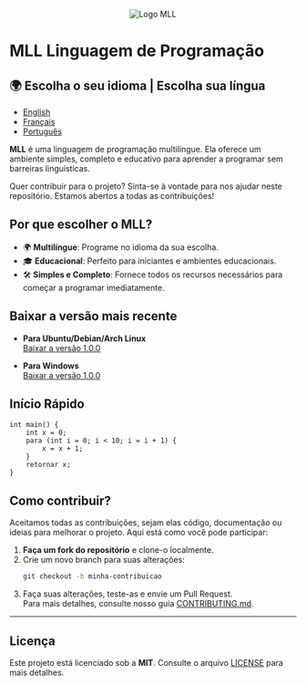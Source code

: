 <p align="center">
  <img src="./doc/assets/logo.png" alt="Logo MLL">
</p>

# MLL Linguagem de Programação

## 🌍 Escolha o seu idioma | Escolha sua língua

- [English](README.md)
- [Français](README.fr.md)
- [Português](README.pt.md)


**MLL** é uma linguagem de programação multilíngue. Ela oferece um ambiente simples, completo e educativo para aprender a programar sem barreiras linguísticas.

Quer contribuir para o projeto? Sinta-se à vontade para nos ajudar neste repositório. Estamos abertos a todas as contribuições!


## Por que escolher o MLL?

- 🌍 **Multilíngue**: Programe no idioma da sua escolha.
- 🎓 **Educacional**: Perfeito para iniciantes e ambientes educacionais.
- 🛠️ **Simples e Completo**: Fornece todos os recursos necessários para começar a programar imediatamente.


## Baixar a versão mais recente

- **Para Ubuntu/Debian/Arch Linux**  
  [Baixar a versão 1.0.0](#)
  
- **Para Windows**  
  [Baixar a versão 1.0.0](#)


## Início Rápido

```cassandraql
int main() {
    int x = 0;
    para (int i = 0; i < 10; i = i + 1) {
        x = x + 1;
    }
    retornar x;
}
```

## Como contribuir?

Aceitamos todas as contribuições, sejam elas código, documentação ou ideias para melhorar o projeto. Aqui está como você pode participar:

1. **Faça um fork do repositório** e clone-o localmente.
2. Crie um novo branch para suas alterações:
   ```bash
   git checkout -b minha-contribuicao
   ```
3. Faça suas alterações, teste-as e envie um Pull Request.  
   Para mais detalhes, consulte nosso guia [CONTRIBUTING.md](./CONTRIBUTING.md).

---

## Licença

Este projeto está licenciado sob a **MIT**. Consulte o arquivo [LICENSE](./LICENSE) para mais detalhes.